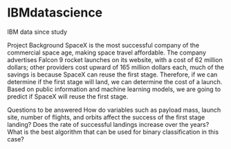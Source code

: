 # IBMdatascience
IBM data since study

Project Background
SpaceX is the most successful company of the commercial space age, making space travel affordable. The company advertises Falcon 9 rocket launches on its website, with a cost of 62 million dollars; other providers cost upward of 165 million dollars each, much of the savings is because SpaceX can reuse the first stage. Therefore, if we can determine if the first stage will land, we can determine the cost of a launch. Based on public information and machine learning models, we are going to predict if SpaceX will reuse the first stage.

Questions to be answered
How do variables such as payload mass, launch site, number of
flights, and orbits affect the success of the first stage landing?
Does the rate of successful landings increase over the years?
What is the best algorithm that can be used for binary classification in this case?

